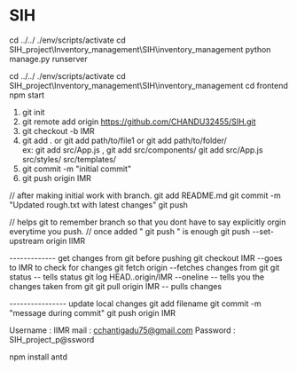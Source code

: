 # SIH

cd ../../
./env/scripts/activate
cd SIH_project\Inventory_management\SIH\inventory_management
python manage.py runserver


cd ../../
./env/scripts/activate
cd SIH_project\Inventory_management\SIH\inventory_management
cd frontend
npm start


1.    git init
2.    git remote add origin https://github.com/CHANDU32455/SIH.git
3.    git checkout -b IMR
4.    git add .   or  git add path/to/file1    or   git add path/to/folder/    
        ex: git add src/App.js      ,          git add src/components/
            git add src/App.js src/styles/ src/templates/
5.    git commit -m "initial commit"
6.    git push origin IMR

// after making initial work with branch.
git add README.md
git commit -m "Updated rough.txt with latest changes"
git push

// helps git to remember branch so that you dont have to say explicitly orgin everytime you push.
// once added "  git push  " is enough
git push --set-upstream origin IIMR  

-------------   get changes from git before pushing
 git checkout IMR                               --goes to IMR to check for changes
 git fetch origin                               --fetches changes from git
 git status                                      -- tells status
 git log HEAD..origin/IMR --oneline              -- tells you the changes taken from git
 git pull origin IMR                            -- pulls changes

----------------  update local changes 
git add filename
git commit -m "message during commit"
git push origin IMR

Username : IIMR
mail : cchantigadu75@gmail.com
Password : SIH_project_p@ssword


npm install antd